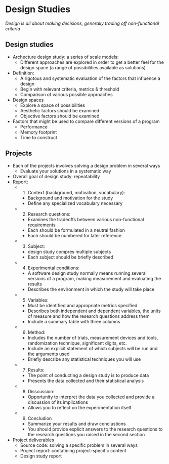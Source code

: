 # Design Studies

*Design is all about making decisions, generally trading off non-functional criteria*

## Design studies
- Archecture design study: a series of scale models:
	- Different approaches are explored in order to get a better feel for the design space (a range of possibilities available as solutions)
- Definition: 
	- A rigotous and systematic evaluation of the factors that influence a design
	- Begin with relevant criteria, metrics & threshold
	- Comparison of various possible approaches
- Design spaces
	- Explore a space of possibilities
	- Aesthetic factors should be examined
	- Objective factors should be examined
- Factors that might be used to compare different versions of a program
	- Performance
	- Memory footprint
	- Time to construct

## Projects
- Each of the projects involves solving a design problem in several ways
	- Evaluate your solutions in a systematic way
- Overall goal of design study: repeatability
- Report:
	- 1. Context (background, motivation, vocabulary):
		- Background and motivation for the study
		- Define any specialized vocabulary necessary
	- 2. Research questions:
		- Examines the tradeoffs between various non-functional requirements
		- Each should be formulated in a neutral fashion
		- Each should be numbered for later reference
	- 3. Subject: 
		-  design study compres multiple subjects
		- Each subject should be briefly described
	- 4. Experimental conditions: 
		- A software design study normally means running several versions of a program, making measurement and evaluating the results
		- Describes the environment in which the study will take place
	- 5. Variables: 
		- Must be identified and appropriate metrics specified
		- Describes both independent and dependent variables, the units of measure and how the research questions address them
		- Include a summary table with three columns
	- 6. Method:
		- Includes the number of trials, measurement devices and tools, randomization technique, significant digits, etc.
		- Include an explicit statement of which subjects will be run and the arguments used
		- Briefly describe any statistical techniques you will use
	- 7. Results:
		- The point of conducting a design study is to produce data
		- Presents the data collected and their statistical analysis
	- 8. Disscussion:
		- Opportunity to interpret the data you collected and provide a discussion of its implications
		- Allows you to reflect on the experimentation itself
	- 9. Concludion
		- Summarize your results and draw conclustions
		- You should provide explicit answers to the research questions to the research questions you raised in the second section
- Project deliverables
	- Source code: solving a specific problem in several ways
	- Project report: contatining project-specific content
	- Design study report









